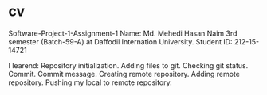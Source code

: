 # cv
Software-Project-1-Assignment-1
Name: Md. Mehedi Hasan Naim
3rd semester (Batch-59-A) at Daffodil Internation University. 
Student ID: 212-15-14721

I learend:
Repository initialization.
Adding files to git.
Checking git status.
Commit.
Commit message.
Creating remote repository.
Adding remote repository.
Pushing my local to remote repository.
